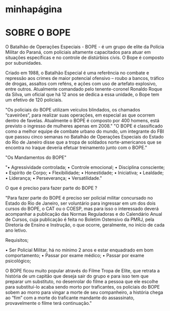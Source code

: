 # minhapágina 
<h1>SOBRE O BOPE</h1> 

<p>O Batalhão de Operações Especiais - BOPE - é um grupo de elite da Polícia Militar do Paraná, com policiais altamente capacitados para atuar em situações específicas e no controle de distúrbios civis. O Bope é composto por subunidades. </p>

<p>Criado em 1988, o Batalhão Especial é uma referência no combate e repressão aos crimes de maior potencial ofensivo – roubo a bancos, tráfico de drogas, assaltos com reféns, e ações com uso de artefato explosivo, entre outros.
Atualmente comandado pelo tenente-coronel Ronaldo Roque da Silva, um oficial que há 12 anos se dedica a essa unidade, o Bope tem um efetivo de 120 policiais.</p>

<p>"Os policiais do BOPE utilizam veículos blindados, os chamados “caveirões”, para realizar suas operações, em especial as que ocorrem dentro de favelas. Atualmente o BOPE é composto por 400 homens, está previsto o ingresso de mulheres apenas em 2008."
"O BOPE é classificado como a melhor equipe de combate urbano do mundo, um integrante do FBI que passou cinco semanas no Batalhão de Operações Especiais do Estado do Rio de Janeiro disse que a tropa de soldados norte-americanos que se encontra no Iraque deveria efetuar treinamento junto com o BOPE."</p>

"Os Mandamentos do BOPE"

"• Agressividade controlada;
• Controle emocional;
• Disciplina consciente;
• Espírito de Corpo;
• Flexibilidade;
• Honestidade;
• Iniciativa;
• Lealdade;
• Liderança;
• Perseverança;
• Versatilidade."


 O que é preciso para fazer parte do BOPE ?

 "Para fazer parte do BOPE é preciso ser policial militar concursado no Estado do Rio de Janeiro, ser voluntário para ingressar em um dos dois cursos do BOPE, o CAT ou o COESP, mas para isso o interessado deverá acompanhar a publicação das Normas Reguladoras e do Calendário Anual de Cursos, cuja publicação é feita no Boletim Ostensivo da PMRJ, pela Diretoria de Ensino e Instrução, o que ocorre, geralmente, no início de cada ano letivo.

Requisitos;

• Ser Policial Militar, há no mínimo 2 anos e estar enquadrado em bom comportamento;
• Passar por exame médico;
• Passar por exame psicológico;

O BOPE ficou muito popular através do Filme Tropa de Elite, que retrata a história de um capitão que deseja sair do grupo e para isso tem que preparar um substituto, no desenrolar do filme a pessoa que ele escolhe para substituí-lo acaba sendo morto por traficantes, os policiais do BOPE sobem ao morro para vingar a morte de seu companheiro, a história chega ao “fim” com a morte do traficante mandante do assassinato, provavelmente o filme terá continuação."




